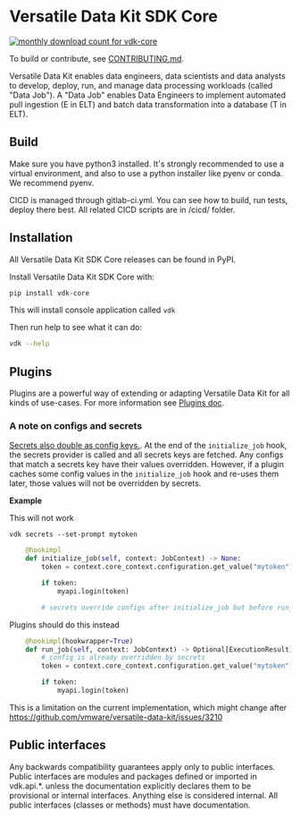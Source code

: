 # Versatile Data Kit SDK Core

<a href="https://pypistats.org/packages/vdk-core" alt="Monthly Downloads">
        <img src="https://img.shields.io/pypi/dm/vdk-core.svg" alt="monthly download count for vdk-core"></a>

To build or contribute, see [CONTRIBUTING.md](./CONTRIBUTING.md).

Versatile Data Kit enables data engineers, data scientists and data analysts to develop, deploy, run, and manage data processing workloads (called "Data Job").
A "Data Job" enables Data Engineers to implement automated pull ingestion (E in ELT) and batch data transformation into a database (T in ELT).

## Build

Make sure you have python3 installed. It's strongly recommended to use a virtual environment, and also to use a python installer like pyenv or conda. We recommend pyenv.

CICD is managed through gitlab-ci.yml. You can see how to build, run tests, deploy there best.
All related CICD scripts are in /cicd/ folder.

## Installation

All Versatile Data Kit SDK Core releases can be found in PyPI.

Install Versatile Data Kit SDK Core with:
```bash
pip install vdk-core
```
This will install console application called `vdk`

Then run help to see what it can do:
```bash
vdk --help
```

## Plugins

Plugins are a powerful way of extending or adapting Versatile Data Kit for all kinds of use-cases.
For more information see [Plugins doc](../vdk-plugins/README.md).

### A note on configs and secrets

[Secrets also double as config keys.](https://github.com/vmware/versatile-data-kit/pull/3125). At the end of the
`initialize_job` hook, the secrets provider is called and all secrets keys are fetched. Any configs that match a
secrets key have their values overridden. However, if a plugin caches some config values in the `initialize_job`
hook and re-uses them later, those values will not be overridden by secrets.

**Example**

This will not work

```shell
vdk secrets --set-prompt mytoken
```

```python
    @hookimpl
    def initialize_job(self, context: JobContext) -> None:
        token = context.core_context.configuration.get_value("mytoken") # will be None if not set in config.ini

        if token:
            myapi.login(token)

        # secrets override configs after initialize_job but before run_job
```

Plugins should do this instead

```python
    @hookimpl(hookwrapper=True)
    def run_job(self, context: JobContext) -> Optional[ExecutionResult]:
        # config is already overridden by secrets
        token = context.core_context.configuration.get_value("mytoken")

        if token:
            myapi.login(token)
```

This is a limitation on the current implementation, which might change after https://github.com/vmware/versatile-data-kit/issues/3210

## Public interfaces

Any backwards compatibility guarantees apply only to public interfaces.
Public interfaces are modules and packages defined or imported in vdk.api.*.
unless the documentation explicitly declares them to be provisional or internal interfaces.
Anything else is considered internal.
All public interfaces (classes or methods) must have documentation.
